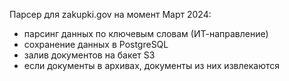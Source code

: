 Парсер для zakupki.gov на момент Март 2024:
- парсинг данных по ключевым словам (ИТ-направление)
- сохранение данных в PostgreSQL
- залив документов на бакет S3
- если документы в архивах, документы из них извлекаются

